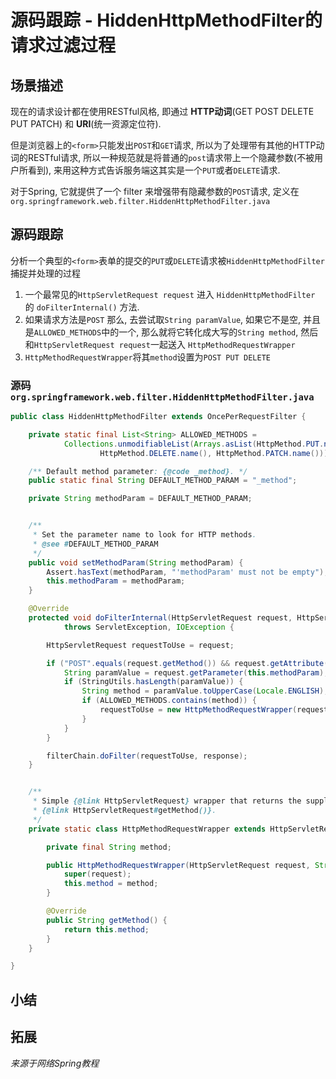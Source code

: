 # 源码跟踪 - HiddenHttpMethodFilter的请求过滤过程

## 场景描述
现在的请求设计都在使用RESTful风格, 即通过 **HTTP动词**(GET POST DELETE PUT PATCH) 和 **URI**(统一资源定位符).  

但是浏览器上的`<form>`只能发出`POST`和`GET`请求, 所以为了处理带有其他的HTTP动词的RESTful请求, 所以一种规范就是将普通的`post`请求带上一个隐藏参数(不被用户所看到), 来用这种方式告诉服务端这其实是一个`PUT`或者`DELETE`请求.

对于Spring, 它就提供了一个 filter 来增强带有隐藏参数的`POST`请求, 定义在`org.springframework.web.filter.HiddenHttpMethodFilter.java`

## 源码跟踪
分析一个典型的`<form>`表单的提交的`PUT`或`DELETE`请求被`HiddenHttpMethodFilter`捕捉并处理的过程

1. 一个最常见的`HttpServletRequest request` 进入 `HiddenHttpMethodFilter` 的 `doFilterInternal()` 方法.
2. 如果请求方法是`POST` 那么, 去尝试取`String paramValue`, 如果它不是空, 并且是`ALLOWED_METHODS`中的一个, 那么就将它转化成大写的`String method`, 然后和`HttpServletRequest request`一起送入 `HttpMethodRequestWrapper`
3. `HttpMethodRequestWrapper`将其`method`设置为`POST PUT DELETE`

### 源码 `org.springframework.web.filter.HiddenHttpMethodFilter.java`
```java
public class HiddenHttpMethodFilter extends OncePerRequestFilter {

	private static final List<String> ALLOWED_METHODS =
			Collections.unmodifiableList(Arrays.asList(HttpMethod.PUT.name(),
					HttpMethod.DELETE.name(), HttpMethod.PATCH.name()));

	/** Default method parameter: {@code _method}. */
	public static final String DEFAULT_METHOD_PARAM = "_method";

	private String methodParam = DEFAULT_METHOD_PARAM;


	/**
	 * Set the parameter name to look for HTTP methods.
	 * @see #DEFAULT_METHOD_PARAM
	 */
	public void setMethodParam(String methodParam) {
		Assert.hasText(methodParam, "'methodParam' must not be empty");
		this.methodParam = methodParam;
	}

	@Override
	protected void doFilterInternal(HttpServletRequest request, HttpServletResponse response, FilterChain filterChain)
			throws ServletException, IOException {

		HttpServletRequest requestToUse = request;

		if ("POST".equals(request.getMethod()) && request.getAttribute(WebUtils.ERROR_EXCEPTION_ATTRIBUTE) == null) {
			String paramValue = request.getParameter(this.methodParam);
			if (StringUtils.hasLength(paramValue)) {
				String method = paramValue.toUpperCase(Locale.ENGLISH);
				if (ALLOWED_METHODS.contains(method)) {
					requestToUse = new HttpMethodRequestWrapper(request, method);
				}
			}
		}

		filterChain.doFilter(requestToUse, response);
	}


	/**
	 * Simple {@link HttpServletRequest} wrapper that returns the supplied method for
	 * {@link HttpServletRequest#getMethod()}.
	 */
	private static class HttpMethodRequestWrapper extends HttpServletRequestWrapper {

		private final String method;

		public HttpMethodRequestWrapper(HttpServletRequest request, String method) {
			super(request);
			this.method = method;
		}

		@Override
		public String getMethod() {
			return this.method;
		}
	}

}
```
## 小结
## 拓展

*来源于网络Spring教程*

